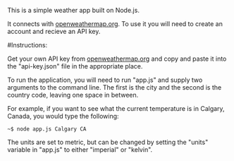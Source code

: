 This is a simple weather app built on Node.js.

It connects with [openweathermap.org](https://openweathermap.org/). To use it you will need to create an account and recieve an API key.

#Instructions:

Get your own API key from [openweathermap.org](https://openweathermap.org/) and copy and paste it into the "api-key.json" file in the appropriate place.

To run the application, you will need to run "app.js" and supply two arguments to the command line. The first is the city and the second is the country code, leaving one space in between.

For example, if you want to see what the current temperature is in Calgary, Canada, you would type the following:

    ~$ node app.js Calgary CA

The units are set to metric, but can be changed by setting the "units" variable in "app.js" to either "imperial" or "kelvin".
